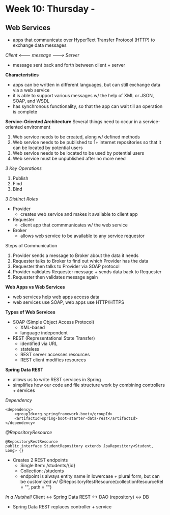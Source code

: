 # Week 10: Thursday - 
## Web Services
- apps that communicate over HyperText Transfer Protocol (HTTP) to exchange data messages  

*Client <--- message ---> Server*
- message sent back and forth between client + server  

**Characteristics**
- apps can be written in different languages, but can still exchange data via a web service
- it is able to support various messages w/ the help of XML or JSON, SOAP, and WSDL
- has synchronous functionality, so that the app can wait till an operation is complete  

**Service-Oriented Architecture**
Several things need to occur in a service-oriented environment
1. Web service needs to be created, along w/ defined methods
2. Web service needs to be published to 1+ internet repositories so that it can be located by potential users
3. Web service needs to be located to be used by potential users
4. Web service must be unpublished after no more need  

*3 Key Operations*
1. Publish
2. Find
3. Bind  

*3 Distinct Roles*
- Provider
  - creates web service and makes it available to client app
- Requester
  - client app that commmunicates w/ the web service
- Broker
  - allows web service to be available to any service requestor  

Steps of Communication
1. Provider sends a message to Broker about the data it needs
2. Requester talks to Broker to find out which Provider has the data
3. Requester then talks to Provider via SOAP protocol
4. Provider validates Requester message + sends data back to Requester
5. Requester then validates message again  

**Web Apps vs Web Services**
- web services help web apps access data
- web services use SOAP, web apps use HTTP/HTTPS  

**Types of Web Services**
- SOAP (Simple Object Access Protocol)
  - XML-based
  - language independent
- REST (Representational State Transfer)
  - identified via URL
  - stateless
  - REST server accesses resources
  - REST client modifies resources  

**Spring Data REST**
- allows us to write REST services in Spring
- simplifies how our code and file structure work by combining controllers + services  

*Dependency*
```
<dependency>
    <groupId>org.springframework.boot</groupId>
    <artifactId>spring-boot-starter-data-rest</artifactId>
</dependency>
```

*@RepositoryResource*
```
@RepositoryRestResource
public interface StudentRepository extends JpaRepository<Student, Long> {}
```
- Creates 2 REST endpoints
  - Single Item: /students/{id}
  - Collection: /students
  - endpoint is always entity name in lowercase + plural form, but can be customized w/ @RepositoryRestResource(collectionResourceRel = "", path = "")  

*In a Nutshell*
Client <-> Spring Data REST <-> DAO (repository) <-> DB
- Spring Data REST replaces controller + service  

